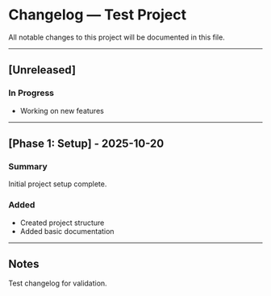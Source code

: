 # Changelog — Test Project

All notable changes to this project will be documented in this file.

---

## [Unreleased]

### In Progress

- Working on new features

---

## [Phase 1: Setup] - 2025-10-20

### Summary

Initial project setup complete.

### Added

- Created project structure
- Added basic documentation

---

## Notes

Test changelog for validation.
